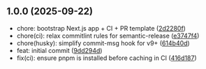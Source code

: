 ## 1.0.0 (2025-09-22)

* chore: bootstrap Next.js app + CI + PR template ([2d2280f](https://github.com/vendaqui/web-frontend/commit/2d2280f))
* chore(ci): relax commitlint rules for semantic-release ([e3747f4](https://github.com/vendaqui/web-frontend/commit/e3747f4))
* chore(husky): simplify commit-msg hook for v9+ ([614b40d](https://github.com/vendaqui/web-frontend/commit/614b40d))
* feat: initial commit ([9dd294d](https://github.com/vendaqui/web-frontend/commit/9dd294d))
* fix(ci): ensure pnpm is installed before caching in CI ([416d187](https://github.com/vendaqui/web-frontend/commit/416d187))
